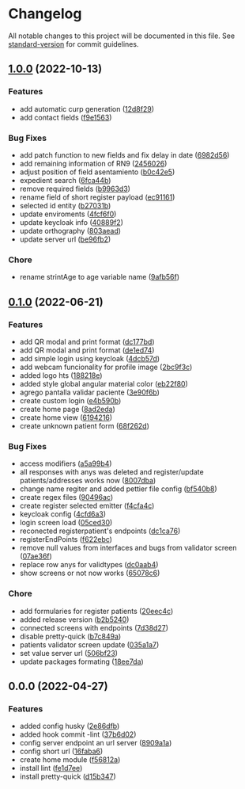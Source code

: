 # Changelog

All notable changes to this project will be documented in this file. See [standard-version](https://github.com/conventional-changelog/standard-version) for commit guidelines.

## [1.0.0](https://git-codecommit.us-east-1.amazonaws.com/v1/repos/hts-frontend/compare/v0.1.0...v1.0.0) (2022-10-13)


### Features

* add automatic curp generation ([12d8f29](https://git-codecommit.us-east-1.amazonaws.com/v1/repos/hts-frontend/commit/12d8f292fe3ae5567f2ed941cc5b1177ba24c3f7))
* add contact fields ([f9e1563](https://git-codecommit.us-east-1.amazonaws.com/v1/repos/hts-frontend/commit/f9e1563ae905daf659e405b38f81186e8c3f82e2))


### Bug Fixes

* add patch function to new fields and fix delay in date ([6982d56](https://git-codecommit.us-east-1.amazonaws.com/v1/repos/hts-frontend/commit/6982d560027996a9589d5541ecfd1719475a569b))
* add remaining information of RN9 ([2456026](https://git-codecommit.us-east-1.amazonaws.com/v1/repos/hts-frontend/commit/24560260a0c3dcee00e05866e1ebdf65d0b2f616))
* adjust position of field asentamiento ([b0c42e5](https://git-codecommit.us-east-1.amazonaws.com/v1/repos/hts-frontend/commit/b0c42e51880f26462d39142ddb0958447e85017f))
* expedient search ([6fca44b](https://git-codecommit.us-east-1.amazonaws.com/v1/repos/hts-frontend/commit/6fca44b86c4158da8c87f75380f9046c0ead1441))
* remove required fields ([b9963d3](https://git-codecommit.us-east-1.amazonaws.com/v1/repos/hts-frontend/commit/b9963d39875cbd407ce0fd5ce78c45a1be718966))
* rename field of short register payload ([ec91161](https://git-codecommit.us-east-1.amazonaws.com/v1/repos/hts-frontend/commit/ec91161ca48878be420e2945af5aaa7e915087ba))
* selected id entity ([b27031b](https://git-codecommit.us-east-1.amazonaws.com/v1/repos/hts-frontend/commit/b27031bf3573d6bb66915d7ba77ffc26924388ab))
* update enviroments ([4fcf6f0](https://git-codecommit.us-east-1.amazonaws.com/v1/repos/hts-frontend/commit/4fcf6f0bfce371922db0eacd9d4db17f48ffbd29))
* update keycloak info ([40889f2](https://git-codecommit.us-east-1.amazonaws.com/v1/repos/hts-frontend/commit/40889f2f447af3770e47ed408c1cd0e77469b375))
* update orthography ([803aead](https://git-codecommit.us-east-1.amazonaws.com/v1/repos/hts-frontend/commit/803aead80939e9da00ee41e39ea9adfb1850f178))
* update server url ([be96fb2](https://git-codecommit.us-east-1.amazonaws.com/v1/repos/hts-frontend/commit/be96fb2fc08893ddb62d33e2a4cf072f65958ab8))


### Chore

* rename strintAge to age variable name ([9afb56f](https://git-codecommit.us-east-1.amazonaws.com/v1/repos/hts-frontend/commit/9afb56fd1bf4471db595bae35f720003ba22bbb5))

## [0.1.0](https://github.com/shell-0/hts-frontend/compare/v0.0.0...v0.1.0) (2022-06-21)


### Features

* add QR modal and print format ([dc177bd](https://github.com/shell-0/hts-frontend/commit/dc177bdd284abb151968efebd733975ac9678539))
* add QR modal and print format ([de1ed74](https://github.com/shell-0/hts-frontend/commit/de1ed74f391f446517c1716a064dafb70aad0364))
* add simple login using keycloak ([4dcb57d](https://github.com/shell-0/hts-frontend/commit/4dcb57dea9ff268f564d685b039bc27ae712c4fa))
* add webcam funcionality for profile image ([2bc9f3c](https://github.com/shell-0/hts-frontend/commit/2bc9f3cf3ef31cbd20cad56a7d8ca1a8d8118206))
* added logo hts ([188218e](https://github.com/shell-0/hts-frontend/commit/188218e5c092ee860ca9f486c1dfa91cd2ac4354))
* added style global angular material color ([eb22f80](https://github.com/shell-0/hts-frontend/commit/eb22f80f737e3fe4eb9a0c79c5aa41cb67c6d843))
* agrego pantalla validar paciente ([3e90f6b](https://github.com/shell-0/hts-frontend/commit/3e90f6bf3d16fb5cc38cf9a47e75a27e844ed479))
* create custom login ([e4b590b](https://github.com/shell-0/hts-frontend/commit/e4b590b3dbe63a168cc4e18255c3dc9d1b94ac86))
* create home page ([8ad2eda](https://github.com/shell-0/hts-frontend/commit/8ad2edac5b6d20e08508927ff85d2857d6b8ab1e))
* create home view ([6194216](https://github.com/shell-0/hts-frontend/commit/6194216f2845d09a69596c67b636d7e1c8680209))
* create unknown patient form ([68f262d](https://github.com/shell-0/hts-frontend/commit/68f262dc7a48444117b2b05f1f6c3331b3ac2ea4))


### Bug Fixes

* access modifiers ([a5a99b4](https://github.com/shell-0/hts-frontend/commit/a5a99b4b6d0e56307896ae32248ee2ea8e0cbd78))
* all responses with anys was deleted and register/update patients/addresses works now ([8007dba](https://github.com/shell-0/hts-frontend/commit/8007dba6a9ed1c515eb3a6b22b53bcd553af9af8))
* change name regiter and added pettier file config ([bf540b8](https://github.com/shell-0/hts-frontend/commit/bf540b895e73bbb877a17503a3c086bc3c021815))
* create regex files ([90496ac](https://github.com/shell-0/hts-frontend/commit/90496ace66d51b43051fda30af97477e460863d1))
* create register selected emitter ([f4cfa4c](https://github.com/shell-0/hts-frontend/commit/f4cfa4c4061e8aa97be552b43810acf3d3bba524))
* keycloak config ([4cfd6a3](https://github.com/shell-0/hts-frontend/commit/4cfd6a3569a55e6063617358e44af2269bed72c4))
* login screen load ([05ced30](https://github.com/shell-0/hts-frontend/commit/05ced307f1ccc7d52e554006c331a9c9d961a824))
* reconected registerpatient's endpoints ([dc1ca76](https://github.com/shell-0/hts-frontend/commit/dc1ca76a1c73521ccef33ec11677a5e2c0726f2e))
* registerEndPoints ([f622ebc](https://github.com/shell-0/hts-frontend/commit/f622ebcb6ad8720c71e5f1a707c07ce199dcc54f))
* remove null values from interfaces and bugs from validator screen ([07ae36f](https://github.com/shell-0/hts-frontend/commit/07ae36f05865be3c143775dbff6f362093d5fef4))
* replace row anys for validtypes ([dc0aab4](https://github.com/shell-0/hts-frontend/commit/dc0aab47101d70dd0fac4a1965d2c4c68f36c05e))
* show screens or not now works ([65078c6](https://github.com/shell-0/hts-frontend/commit/65078c6fbd8c1e0e8ac2877ef6bcdcc59c7e7120))


### Chore

* add formularies for register patients ([20eec4c](https://github.com/shell-0/hts-frontend/commit/20eec4c65f7a9668747b8743249ed789911ae3dd))
* added release version ([b2b5240](https://github.com/shell-0/hts-frontend/commit/b2b52404baf411f776fc5190d42b4be4e0ea13ed))
* connected screens with endpoints ([7d38d27](https://github.com/shell-0/hts-frontend/commit/7d38d273dac8a421aa6b1620410fa4b72498596f))
* disable pretty-quick ([b7c849a](https://github.com/shell-0/hts-frontend/commit/b7c849a527f81bca592697ba623c7617963aa656))
* patients validator screen update ([035a1a7](https://github.com/shell-0/hts-frontend/commit/035a1a7198f0e2187b5bee0dfac45b541dc18036))
* set value server url ([506bf23](https://github.com/shell-0/hts-frontend/commit/506bf23baa54a35c88d9a6e7d60d112b4e1972f9))
* update packages formating ([18ee7da](https://github.com/shell-0/hts-frontend/commit/18ee7da76d8d33a47c6072b6f215250b775885b6))

## 0.0.0 (2022-04-27)

### Features

- added config husky ([2e86dfb](https://github.com/shell-0/hts-frontend/commit/2e86dfbc0cbb017071a90041064ff59ef4620238))
- added hook commit -lint ([37b6d02](https://github.com/shell-0/hts-frontend/commit/37b6d029cd44ea60ab342999d833e35fc4f5fcac))
- config server endpoint an url server ([8909a1a](https://github.com/shell-0/hts-frontend/commit/8909a1aa83fe8d4283bd429f980a4d0b8f9cdc25))
- config short url ([16faba6](https://github.com/shell-0/hts-frontend/commit/16faba6d9c637adda3f75ed1308ed01880502bf6))
- create home module ([f56812a](https://github.com/shell-0/hts-frontend/commit/f56812a6515688c75eca10c5f5654cef9f65d659))
- install lint ([fe1d7ee](https://github.com/shell-0/hts-frontend/commit/fe1d7eef72a4bc8048cf03a43594da0d55d22ee9))
- install pretty-quick ([d15b347](https://github.com/shell-0/hts-frontend/commit/d15b3473b4ea0566a03700631e5a3a2fd4229b6d))
